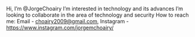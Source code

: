   Hi, I’m @JorgeChoairy
  I’m interested in technology and its advances 
  I’m looking to collaborate in the area of technology and security
  How to reach me: Email - choairy2009@gmail.com, Instagram - https://www.instagram.com/jorgemchoairy/

<!---
JorgeChoairy/JorgeChoairy is a ✨ special ✨ repository because its `README.md` (this file) appears on your GitHub profile.
You can click the Preview link to take a look at your changes.
--->
